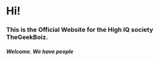 <h1>Hi!</h1>
<h3>This is the Official Website for the High IQ society TheGeekBoiz.</h3>
<h5>Welcome. We have people</h5>
